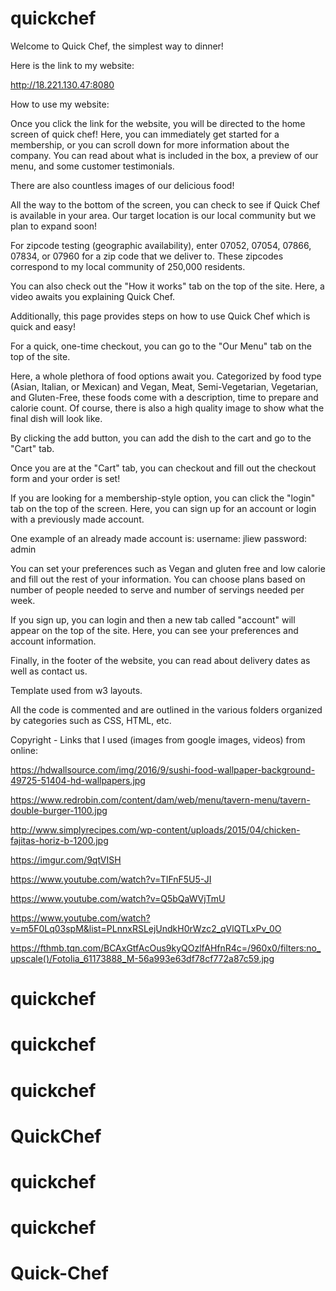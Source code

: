 # quickchef

Welcome to Quick Chef, the simplest way to dinner!


Here is the link to my website: 

http://18.221.130.47:8080

How to use my website:

Once you click the link for the website, you will be directed to the home screen of quick chef! 
Here, you can immediately get started for a membership, or you can scroll down for more information about the company. 
You can read about what is included in the box, a preview of our menu, and some customer testimonials.

There are also countless images of our delicious food!

All the way to the bottom of the screen, you can check to see if Quick Chef is available in your area. 
Our target location is our local community but we plan to expand soon!

For zipcode testing (geographic availability), enter 07052, 07054, 07866, 07834, or 07960 for a zip code that we deliver to. These zipcodes correspond to my local community of 250,000 residents. 

You can also check out the "How it works" tab on the top of the site. Here, a video awaits you explaining Quick Chef.

Additionally, this page provides steps on how to use Quick Chef which is quick and easy!

For a quick, one-time checkout, you can go to the "Our Menu" tab on the top of the site.

Here, a whole plethora of food options await you. Categorized by food type (Asian, Italian, or Mexican) and Vegan, Meat, Semi-Vegetarian, Vegetarian, and Gluten-Free, these foods come with a description, time to prepare and calorie count. Of course, there is also a high quality image to show what the final dish will look like.

By clicking the add button, you can add the dish to the cart and go to the "Cart" tab.

Once you are at the "Cart" tab, you can checkout and fill out the checkout form and your order is set!

If you are looking for a membership-style option, you can click the "login" tab on the top of the screen. Here, you can sign up for an account or login with a previously made account. 

One example of an already made account is: username: jliew  password: admin

You can set your preferences such as Vegan and gluten free and low calorie and fill out the rest of your information. You can choose plans based on number of people needed to serve and number of servings needed per week.

If you sign up, you can login and then a new tab called "account" will appear on the top of the site. Here, you can see your preferences and account information.

Finally, in the footer of the website, you can read about delivery dates as well as contact us.

Template used from w3 layouts.

All the code is commented and are outlined in the various folders organized by categories such as CSS, HTML, etc.

Copyright - Links that I used (images from google images, videos) from online:

https://hdwallsource.com/img/2016/9/sushi-food-wallpaper-background-49725-51404-hd-wallpapers.jpg

https://www.redrobin.com/content/dam/web/menu/tavern-menu/tavern-double-burger-1100.jpg

http://www.simplyrecipes.com/wp-content/uploads/2015/04/chicken-fajitas-horiz-b-1200.jpg

https://imgur.com/9qtVISH

https://www.youtube.com/watch?v=TIFnF5U5-JI

https://www.youtube.com/watch?v=Q5bQaWVjTmU

https://www.youtube.com/watch?v=m5F0Lq03spM&list=PLnnxRSLejUndkH0rWzc2_qVlQTLxPv_0O

https://fthmb.tqn.com/BCAxGtfAcOus9kyQOzlfAHfnR4c=/960x0/filters:no_upscale()/Fotolia_61173888_M-56a993e63df78cf772a87c59.jpg


# quickchef
# quickchef
# quickchef
# QuickChef
# quickchef
# quickchef
# Quick-Chef
